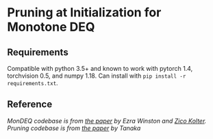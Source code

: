 # Pruning at Initialization for Monotone DEQ


## Requirements
Compatible with python 3.5+ and known to work with pytorch 1.4, torchvision 0.5, and numpy 1.18. Can install with `pip install -r requirements.txt`.

## Reference 
*MonDEQ codebase is from [the paper](https://arxiv.org/abs/2006.08591) by Ezra Winston and [Zico Kolter](http://zicokolter.com).*
*Pruning codebase is from [the paper](https://arxiv.org/abs/2006.05467) by Tanaka*